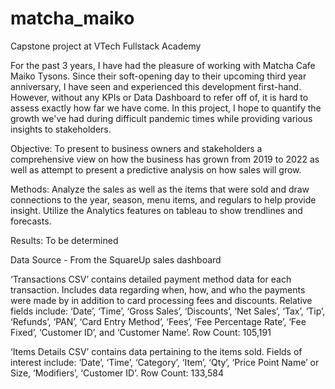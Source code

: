 # matcha_maiko
Capstone project at VTech Fullstack Academy

  For the past 3 years, I have had the pleasure of working with Matcha Cafe Maiko Tysons.
Since their soft-opening day to their upcoming third year anniversary, I have seen and experienced this development first-hand.
However, without any KPIs or Data Dashboard to refer off of, it is hard to assess exactly how far we have come.
In this project, I hope to quantify the growth we've had during difficult pandemic times while providing various insights to stakeholders.

Objective: To present to business owners and stakeholders a comprehensive view on how the business has grown from 2019 to 2022 as well as attempt to present a predictive analysis on how sales will grow.

Methods: Analyze the sales as well as the items that were sold and draw connections to the year, season, menu items, and regulars to help provide insight. Utilize the Analytics features on tableau to show trendlines and forecasts.

Results: To be determined

Data Source - From the SquareUp sales dashboard

‘Transactions CSV’ contains detailed payment method data for each transaction. Includes data regarding when, how, and who the payments were made by in addition to card processing fees and discounts. Relative fields include: ‘Date’, ‘Time’, ‘Gross Sales’, ‘Discounts’, ‘Net Sales’, ‘Tax’, ‘Tip’, ‘Refunds’, ‘PAN’, ‘Card Entry Method’, ‘Fees’, ‘Fee Percentage Rate’, ‘Fee Fixed’, ‘Customer ID’, and ‘Customer Name’. Row Count: 105,191

‘Items Details CSV’ contains data pertaining to the items sold. Fields of interest include: ‘Date’, ‘Time’, ‘Category’, ‘Item’, ‘Qty’, ‘Price Point Name’ or Size, ‘Modifiers’, ‘Customer ID’. Row Count: 133,584
